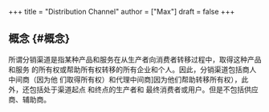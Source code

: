 +++
title = "Distribution Channel"
author = ["Max"]
draft = false
+++

## 概念 {#概念}

所谓分销渠道是指某种产品和服务在从生产者向消费者转移过程中，取得这种产品和服务
的所有权或帮助所有权转移的所有企业和个人。因此，分销渠道包括商人中间商（因为他
们取得所有权）和代理中间商]因为他们帮助转移所有权），此外，还包括处于渠道起点
和终点的生产者和 最终消费者或用户。但是不包括供应商、辅助商。
